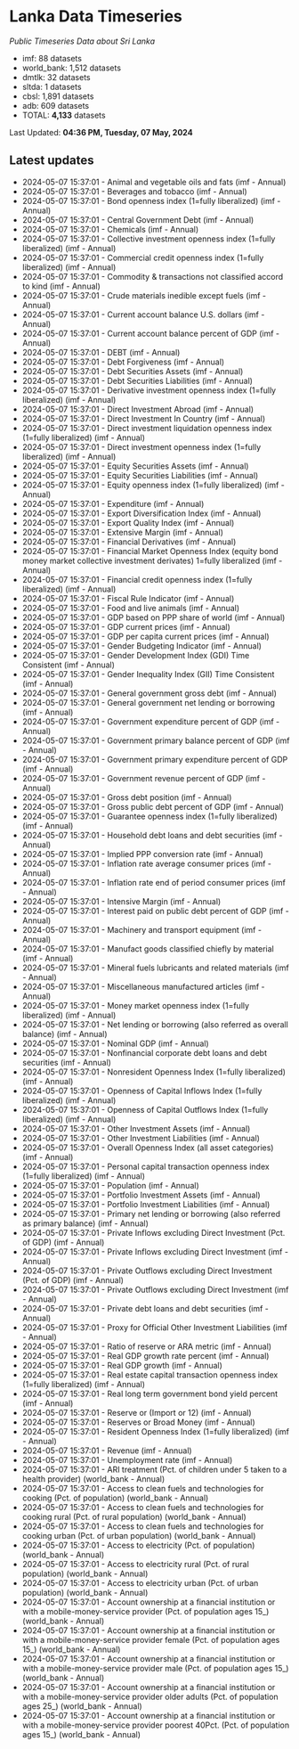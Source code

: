 # Lanka Data Timeseries
*Public Timeseries Data about Sri Lanka*

* imf: 88 datasets
* world_bank: 1,512 datasets
* dmtlk: 32 datasets
* sltda: 1 datasets
* cbsl: 1,891 datasets
* adb: 609 datasets
* TOTAL: **4,133** datasets

Last Updated: **04:36 PM, Tuesday, 07 May, 2024**

## Latest updates

* 2024-05-07 15:37:01 - Animal and vegetable oils and fats (imf - Annual)
* 2024-05-07 15:37:01 - Beverages and tobacco (imf - Annual)
* 2024-05-07 15:37:01 - Bond openness index (1=fully liberalized) (imf - Annual)
* 2024-05-07 15:37:01 - Central Government Debt (imf - Annual)
* 2024-05-07 15:37:01 - Chemicals (imf - Annual)
* 2024-05-07 15:37:01 - Collective investment openness index (1=fully liberalized) (imf - Annual)
* 2024-05-07 15:37:01 - Commercial credit openness index (1=fully liberalized) (imf - Annual)
* 2024-05-07 15:37:01 - Commodity & transactions not classified accord to kind (imf - Annual)
* 2024-05-07 15:37:01 - Crude materials inedible except fuels (imf - Annual)
* 2024-05-07 15:37:01 - Current account balance U.S. dollars (imf - Annual)
* 2024-05-07 15:37:01 - Current account balance percent of GDP (imf - Annual)
* 2024-05-07 15:37:01 - DEBT (imf - Annual)
* 2024-05-07 15:37:01 - Debt Forgiveness (imf - Annual)
* 2024-05-07 15:37:01 - Debt Securities Assets (imf - Annual)
* 2024-05-07 15:37:01 - Debt Securities Liabilities (imf - Annual)
* 2024-05-07 15:37:01 - Derivative investment openness index (1=fully liberalized) (imf - Annual)
* 2024-05-07 15:37:01 - Direct Investment Abroad (imf - Annual)
* 2024-05-07 15:37:01 - Direct Investment In Country (imf - Annual)
* 2024-05-07 15:37:01 - Direct investment liquidation openness index (1=fully liberalized) (imf - Annual)
* 2024-05-07 15:37:01 - Direct investment openness index (1=fully liberalized) (imf - Annual)
* 2024-05-07 15:37:01 - Equity Securities Assets (imf - Annual)
* 2024-05-07 15:37:01 - Equity Securities Liabilities (imf - Annual)
* 2024-05-07 15:37:01 - Equity openness index (1=fully liberalized) (imf - Annual)
* 2024-05-07 15:37:01 - Expenditure (imf - Annual)
* 2024-05-07 15:37:01 - Export Diversification Index (imf - Annual)
* 2024-05-07 15:37:01 - Export Quality Index (imf - Annual)
* 2024-05-07 15:37:01 - Extensive Margin (imf - Annual)
* 2024-05-07 15:37:01 - Financial Derivatives (imf - Annual)
* 2024-05-07 15:37:01 - Financial Market Openness Index (equity bond money market collective investment derivates) 1=fully liberalized (imf - Annual)
* 2024-05-07 15:37:01 - Financial credit openness index (1=fully liberalized) (imf - Annual)
* 2024-05-07 15:37:01 - Fiscal Rule Indicator (imf - Annual)
* 2024-05-07 15:37:01 - Food and live animals (imf - Annual)
* 2024-05-07 15:37:01 - GDP based on PPP share of world (imf - Annual)
* 2024-05-07 15:37:01 - GDP current prices (imf - Annual)
* 2024-05-07 15:37:01 - GDP per capita current prices (imf - Annual)
* 2024-05-07 15:37:01 - Gender Budgeting Indicator (imf - Annual)
* 2024-05-07 15:37:01 - Gender Development Index (GDI) Time Consistent (imf - Annual)
* 2024-05-07 15:37:01 - Gender Inequality Index (GII) Time Consistent (imf - Annual)
* 2024-05-07 15:37:01 - General government gross debt (imf - Annual)
* 2024-05-07 15:37:01 - General government net lending or borrowing (imf - Annual)
* 2024-05-07 15:37:01 - Government expenditure percent of GDP (imf - Annual)
* 2024-05-07 15:37:01 - Government primary balance percent of GDP (imf - Annual)
* 2024-05-07 15:37:01 - Government primary expenditure percent of GDP (imf - Annual)
* 2024-05-07 15:37:01 - Government revenue percent of GDP (imf - Annual)
* 2024-05-07 15:37:01 - Gross debt position (imf - Annual)
* 2024-05-07 15:37:01 - Gross public debt percent of GDP (imf - Annual)
* 2024-05-07 15:37:01 - Guarantee openness index (1=fully liberalized) (imf - Annual)
* 2024-05-07 15:37:01 - Household debt loans and debt securities (imf - Annual)
* 2024-05-07 15:37:01 - Implied PPP conversion rate (imf - Annual)
* 2024-05-07 15:37:01 - Inflation rate average consumer prices (imf - Annual)
* 2024-05-07 15:37:01 - Inflation rate end of period consumer prices (imf - Annual)
* 2024-05-07 15:37:01 - Intensive Margin (imf - Annual)
* 2024-05-07 15:37:01 - Interest paid on public debt percent of GDP (imf - Annual)
* 2024-05-07 15:37:01 - Machinery and transport equipment (imf - Annual)
* 2024-05-07 15:37:01 - Manufact goods classified chiefly by material (imf - Annual)
* 2024-05-07 15:37:01 - Mineral fuels lubricants and related materials (imf - Annual)
* 2024-05-07 15:37:01 - Miscellaneous manufactured articles (imf - Annual)
* 2024-05-07 15:37:01 - Money market openness index (1=fully liberalized) (imf - Annual)
* 2024-05-07 15:37:01 - Net lending or borrowing (also referred as overall balance) (imf - Annual)
* 2024-05-07 15:37:01 - Nominal GDP (imf - Annual)
* 2024-05-07 15:37:01 - Nonfinancial corporate debt loans and debt securities (imf - Annual)
* 2024-05-07 15:37:01 - Nonresident Openness Index (1=fully liberalized) (imf - Annual)
* 2024-05-07 15:37:01 - Openness of Capital Inflows Index (1=fully liberalized) (imf - Annual)
* 2024-05-07 15:37:01 - Openness of Capital Outflows Index (1=fully liberalized) (imf - Annual)
* 2024-05-07 15:37:01 - Other Investment Assets (imf - Annual)
* 2024-05-07 15:37:01 - Other Investment Liabilities (imf - Annual)
* 2024-05-07 15:37:01 - Overall Openness Index (all asset categories) (imf - Annual)
* 2024-05-07 15:37:01 - Personal capital transaction openness index (1=fully liberalized) (imf - Annual)
* 2024-05-07 15:37:01 - Population (imf - Annual)
* 2024-05-07 15:37:01 - Portfolio Investment Assets (imf - Annual)
* 2024-05-07 15:37:01 - Portfolio Investment Liabilities (imf - Annual)
* 2024-05-07 15:37:01 - Primary net lending or borrowing (also referred as primary balance) (imf - Annual)
* 2024-05-07 15:37:01 - Private Inflows excluding Direct Investment (Pct. of GDP) (imf - Annual)
* 2024-05-07 15:37:01 - Private Inflows excluding Direct Investment (imf - Annual)
* 2024-05-07 15:37:01 - Private Outflows excluding Direct Investment (Pct. of GDP) (imf - Annual)
* 2024-05-07 15:37:01 - Private Outflows excluding Direct Investment (imf - Annual)
* 2024-05-07 15:37:01 - Private debt loans and debt securities (imf - Annual)
* 2024-05-07 15:37:01 - Proxy for Official Other Investment Liabilities (imf - Annual)
* 2024-05-07 15:37:01 - Ratio of reserve or ARA metric (imf - Annual)
* 2024-05-07 15:37:01 - Real GDP growth rate percent (imf - Annual)
* 2024-05-07 15:37:01 - Real GDP growth (imf - Annual)
* 2024-05-07 15:37:01 - Real estate capital transaction openness index (1=fully liberalized) (imf - Annual)
* 2024-05-07 15:37:01 - Real long term government bond yield percent (imf - Annual)
* 2024-05-07 15:37:01 - Reserve or (Import or 12) (imf - Annual)
* 2024-05-07 15:37:01 - Reserves or Broad Money (imf - Annual)
* 2024-05-07 15:37:01 - Resident Openness Index (1=fully liberalized) (imf - Annual)
* 2024-05-07 15:37:01 - Revenue (imf - Annual)
* 2024-05-07 15:37:01 - Unemployment rate (imf - Annual)
* 2024-05-07 15:37:01 - ARI treatment (Pct. of children under 5 taken to a health provider) (world_bank - Annual)
* 2024-05-07 15:37:01 - Access to clean fuels and technologies for cooking (Pct. of population) (world_bank - Annual)
* 2024-05-07 15:37:01 - Access to clean fuels and technologies for cooking rural (Pct. of rural population) (world_bank - Annual)
* 2024-05-07 15:37:01 - Access to clean fuels and technologies for cooking urban (Pct. of urban population) (world_bank - Annual)
* 2024-05-07 15:37:01 - Access to electricity (Pct. of population) (world_bank - Annual)
* 2024-05-07 15:37:01 - Access to electricity rural (Pct. of rural population) (world_bank - Annual)
* 2024-05-07 15:37:01 - Access to electricity urban (Pct. of urban population) (world_bank - Annual)
* 2024-05-07 15:37:01 - Account ownership at a financial institution or with a mobile-money-service provider (Pct. of population ages 15_) (world_bank - Annual)
* 2024-05-07 15:37:01 - Account ownership at a financial institution or with a mobile-money-service provider female (Pct. of population ages 15_) (world_bank - Annual)
* 2024-05-07 15:37:01 - Account ownership at a financial institution or with a mobile-money-service provider male (Pct. of population ages 15_) (world_bank - Annual)
* 2024-05-07 15:37:01 - Account ownership at a financial institution or with a mobile-money-service provider older adults (Pct. of population ages 25_) (world_bank - Annual)
* 2024-05-07 15:37:01 - Account ownership at a financial institution or with a mobile-money-service provider poorest 40Pct. (Pct. of population ages 15_) (world_bank - Annual)